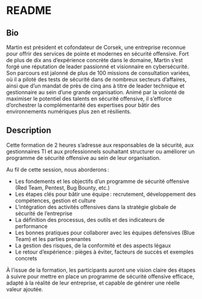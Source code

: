 # README

## Bio

Martin est président et cofondateur de Corsek, une entreprise reconnue pour offrir des services de pointe et modernes en sécurité offensive. Fort de plus de dix ans d’expérience concrète dans le domaine, Martin s’est forgé une réputation de leader passionné et visionnaire en cybersécurité. Son parcours est jalonné de plus de 100 missions de consultation variées, où il a piloté des tests de sécurité dans de nombreux secteurs d’affaires, ainsi que d’un mandat de près de cinq ans à titre de leader technique et gestionnaire au sein d’une grande organisation. Animé par la volonté de maximiser le potentiel des talents en sécurité offensive, il s’efforce d’orchestrer la complémentarité des expertises pour bâtir des environnements numériques plus zen et résilients.

## Description

Cette formation de 2 heures s’adresse aux responsables de la sécurité, aux gestionnaires TI et aux professionnels souhaitant structurer ou améliorer un programme de sécurité offensive au sein de leur organisation.

Au fil de cette session, nous aborderons :

- Les fondements et les objectifs d’un programme de sécurité offensive (Red Team, Pentest, Bug Bounty, etc.)
- Les étapes clés pour bâtir une équipe : recrutement, développement des compétences, gestion et culture
- L’intégration des activités offensives dans la stratégie globale de sécurité de l’entreprise
- La définition des processus, des outils et des indicateurs de performance
- Les bonnes pratiques pour collaborer avec les équipes défensives (Blue Team) et les parties prenantes
- La gestion des risques, de la conformité et des aspects légaux
- Le retour d’expérience : pièges à éviter, facteurs de succès et exemples concrets

À l’issue de la formation, les participants auront une vision claire des étapes à suivre pour mettre en place un programme de sécurité offensive efficace, adapté à la réalité de leur entreprise, et capable de générer une réelle valeur ajoutée.